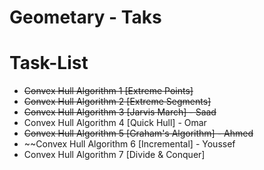# Geometary - Taks


# Task-List

- ~~Convex Hull Algorithm 1 [Extreme Points]~~
- ~~Convex Hull Algorithm 2 [Extreme Segments]~~
- ~~Convex Hull Algorithm 3 [Jarvis March] - Saad~~
- Convex Hull Algorithm 4 [Quick Hull] - Omar
- ~~Convex Hull Algorithm 5 [Graham's Algorithm] - Ahmed~~
- ~~Convex Hull Algorithm 6 [Incremental] - Youssef
- Convex Hull Algorithm 7 [Divide & Conquer]

